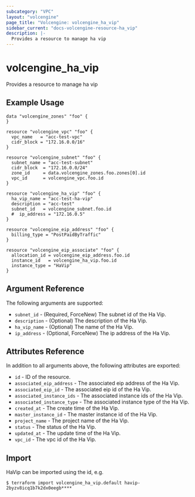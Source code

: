 ```yaml
---
subcategory: "VPC"
layout: "volcengine"
page_title: "Volcengine: volcengine_ha_vip"
sidebar_current: "docs-volcengine-resource-ha_vip"
description: |-
  Provides a resource to manage ha vip
---
```

# volcengine_ha_vip
Provides a resource to manage ha vip
## Example Usage
```hcl
data "volcengine_zones" "foo" {
}

resource "volcengine_vpc" "foo" {
  vpc_name   = "acc-test-vpc"
  cidr_block = "172.16.0.0/16"
}

resource "volcengine_subnet" "foo" {
  subnet_name = "acc-test-subnet"
  cidr_block  = "172.16.0.0/24"
  zone_id     = data.volcengine_zones.foo.zones[0].id
  vpc_id      = volcengine_vpc.foo.id
}

resource "volcengine_ha_vip" "foo" {
  ha_vip_name = "acc-test-ha-vip"
  description = "acc-test"
  subnet_id   = volcengine_subnet.foo.id
  #  ip_address = "172.16.0.5"
}

resource "volcengine_eip_address" "foo" {
  billing_type = "PostPaidByTraffic"
}

resource "volcengine_eip_associate" "foo" {
  allocation_id = volcengine_eip_address.foo.id
  instance_id   = volcengine_ha_vip.foo.id
  instance_type = "HaVip"
}
```
## Argument Reference
The following arguments are supported:
* `subnet_id` - (Required, ForceNew) The subnet id of the Ha Vip.
* `description` - (Optional) The description of the Ha Vip.
* `ha_vip_name` - (Optional) The name of the Ha Vip.
* `ip_address` - (Optional, ForceNew) The ip address of the Ha Vip.

## Attributes Reference
In addition to all arguments above, the following attributes are exported:
* `id` - ID of the resource.
* `associated_eip_address` - The associated eip address of the Ha Vip.
* `associated_eip_id` - The associated eip id of the Ha Vip.
* `associated_instance_ids` - The associated instance ids of the Ha Vip.
* `associated_instance_type` - The associated instance type of the Ha Vip.
* `created_at` - The create time of the Ha Vip.
* `master_instance_id` - The master instance id of the Ha Vip.
* `project_name` - The project name of the Ha Vip.
* `status` - The status of the Ha Vip.
* `updated_at` - The update time of the Ha Vip.
* `vpc_id` - The vpc id of the Ha Vip.


## Import
HaVip can be imported using the id, e.g.
```
$ terraform import volcengine_ha_vip.default havip-2byzv8icq1b7k2dx0eegb****
```

